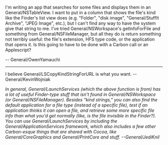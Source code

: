 

I'm writing an app that searches for some files and displays them in an General/NSTableView. I want to put in a column that shows the file's kind like the Finder's list view does (e.g. "Folder", "disk image", "General/StuffIt Archive", "JPEG Image", etc.), but I can't find any way to have the system give that string to me. I've tried General/NSWorkspace's getInfoForFile and something from General/NSFileManager, but all they do is return something not terribly useful: the file's extension, HFS type code, or the application that opens it. Is this going to have to be done with a Carbon call or an Applescript?

-- General/OwenYamauchi

----

I believe General/LSCopyKindStringForURL is what you want. --General/KevinWojniak

*In general, General/LaunchServices (which the above function is from) has a lot of useful Finder-type stuff that isn't found in General/NSWorkspace (or General/NSFileManager). Besides "kind strings," you can also find the default application for a file *type* (instead of a specific file), test if an application thinks it can open a file, and retrieve some more specific file info than what you'd get normally (like, is the file invisible in the Finder?). You can use General/LaunchServices by including the General/ApplicationServices framework, which also includes a few other Carbon-esque things that are shared with Cocoa, like General/CoreGraphics and General/PrintCore and stuff. --General/JediKnil*